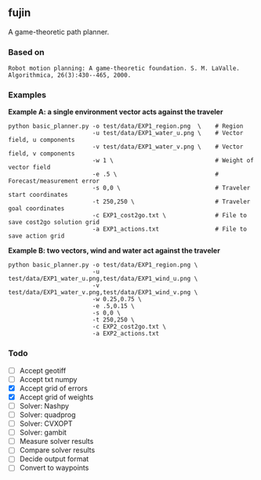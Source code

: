 ## fujin

A game-theoretic path planner. 

### Based on

    Robot motion planning: A game-theoretic foundation. S. M. LaValle. Algorithmica, 26(3):430--465, 2000.

### Examples

__Example A: a single environment vector acts against the traveler__

	python basic_planner.py -o test/data/EXP1_region.png  \    # Region 
                            -u test/data/EXP1_water_u.png \    # Vector field, u components
                            -v test/data/EXP1_water_v.png \    # Vector field, v components
                            -w 1 \                             # Weight of vector field
                            -e .5 \                            # Forecast/measurement error
                            -s 0,0 \                           # Traveler start coordinates
                            -t 250,250 \                       # Traveler goal coordinates
                            -c EXP1_cost2go.txt \              # File to save cost2go solution grid
                            -a EXP1_actions.txt                # File to save action grid

__Example B: two vectors, wind and water act against the traveler__

    python basic_planner.py -o test/data/EXP1_region.png \
                            -u test/data/EXP1_water_u.png,test/data/EXP1_wind_u.png \
                            -v test/data/EXP1_water_v.png,test/data/EXP1_wind_v.png \
                            -w 0.25,0.75 \ 
                            -e .5,0.15 \
                            -s 0,0 \
                            -t 250,250 \
                            -c EXP2_cost2go.txt \
                            -a EXP2_actions.txt


### Todo

- [ ] Accept geotiff
- [ ] Accept txt numpy
- [X] Accept grid of errors
- [X] Accept grid of weights
- [ ] Solver: Nashpy
- [ ] Solver: quadprog
- [ ] Solver: CVXOPT
- [ ] Solver: gambit
- [ ] Measure solver results
- [ ] Compare solver results
- [ ] Decide output format
- [ ] Convert to waypoints
